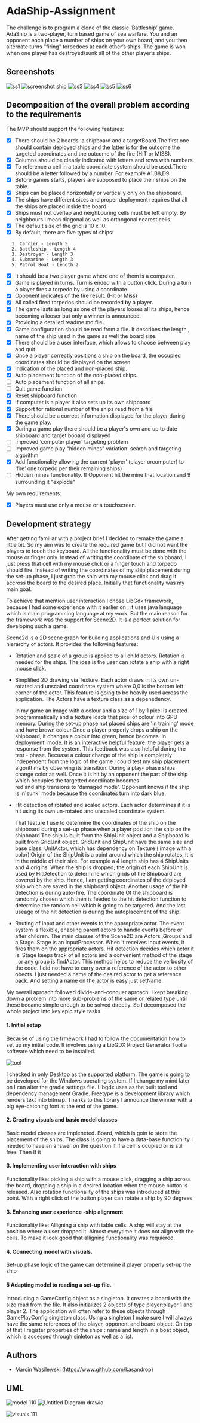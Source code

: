 
# AdaShip-Assignment

The challenge is to program a clone of the classic ‘Battleship’
game. AdaShip is a two-player, turn based game of sea warfare.
You and an opponent each place a number of ships on your own board,
and you then alternate turns "firing" torpedoes at each other’s
ships. The game is won when one player has destroyed/sunk all
of the other player’s ships.


## Screenshots

![ss1](https://user-images.githubusercontent.com/20933329/212502975-bf584236-a14e-4135-92c5-9b313bb27063.png)
![screenshot ship](https://user-images.githubusercontent.com/20933329/212502986-77cf68c6-0361-40f5-8ad0-70e9181d987f.png)
![ss3](https://user-images.githubusercontent.com/20933329/212502988-c97c08e4-4a4a-4b55-acb2-adb827052d82.png)
![ss4](https://user-images.githubusercontent.com/20933329/212502993-819b4093-0251-40e6-9673-d6ba3b39f1bf.png)
![ss5](https://user-images.githubusercontent.com/20933329/212502994-062110c8-2be8-4da0-8592-dbf549707421.png)
![ss6](https://user-images.githubusercontent.com/20933329/212503055-e911c88e-8f47-437d-9838-a51de2bd1f2f.png)

## Decomposition of the overall problem according to the requirements

The MVP should support the following features:

- [x]  There should be 2 boards :a shipboard and a targetBoard.The first one should contain deployed ships and the latter  is for the outcome the targeted coordinates and the outcome of the fire (HIT or MISS).
- [x]  Columns should be clearly indicated with letters and rows with numbers.
- [x]  To reference a cell in a table  coordinate system should be used.There should be a letter followed by a number. For example A1,B8,D9
- [x]  Before games starts, players are supposed to place their ships on the table.
- [x]  Ships can be placed horizontally or vertically only  on the shipboard.
- [x]  The ships have different sizes  and proper deployment requires that all the ships are placed inside the board.
- [x]  Ships must not overlap and neighbouring cells must be left empty. By neighbours  I mean diagonal as well as orthogonal nearest cells.
- [x]  The default size of the grid is 10 x 10.
- [x]  By default, there are five types of ships:
  >
      1. Carrier - Length 5
      2. Battleship - Length 4
      3. Destroyer - Length 3
      4. Submarine - Length 3
      5. Patrol Boat - Length 2
- [x]  It should be a two player game where one of them is a computer.
- [x]  Game is played in turns. Turn is ended with a button click. During a turn a player fires a torpedo by using a coordinate.
- [x]  Opponent indicates of the fire result. (Hit or Miss)
- [x]  All called fired torpedos should be recorded by a player.
- [x]  The game lasts as long as one of the players looses all its ships, hence becoming a looser but only a winner is announced.
- [x]  Providing a detailed readme.md file.
- [x]  Game configuration should be read from a file. It describes the length , name of the ship used in the game as well the board size.
- [x]  There should be a  user interface, which allows to choose between play and quit
- [x]  Once a  player correctly positions a ship on the board, the occupied  coordinates should be displayed on the screen
- [x]  Indication of the placed and non-placed ship.
- [x]  Auto placement function of the non-placed ships.
- [ ]  Auto placement function of all ships.
- [ ]  Quit game function
- [x]  Reset shipboard function
- [x]  If computer is a player it also sets up its own shipboard
- [x]  Support for rational number of the ships  read from a file
- [x]  There should be a correct information displayed for the player during the game play.
- [x]  During a game play there should be a player's own and up to date shipboard and target booard displayed
- [ ]  Improved ‘computer player’ targeting problem
- [ ]  Improved game play “hidden mines” variation: search and targeting algorithm
- [x]  Add functionality allowing the current ‘player’ (player orcomputer) to ‘fire’ one torpedo per their remaining ships)
- [ ]  Hidden mines functionality. If Opponent hit the mine  that location and 9 surrounding it "explode"

My own requirements:
- [x] Players must use only a mouse or a touchscreen.
## Development strategy

After getting familiar with a project brief I decided to remake the game a little bit. So my aim was to create the required game but
I did not want the players to touch the keyboard. All the functionality must be done with the mouse or finger only.
Instead of writing the coordinate of the shipboard, I just press that cell with my mouse click or a finger touch  and torpedo should fire.
Instead of writing the coordinates of my ship placement during the set-up phase, I just grab the ship with my mouse click and
drag it accross the board to the desired place. Initially  that functionality was my main goal.

To achieve that mention user interaction I chose LibGdx framework, because I had some experience with it earlier on ,
it uses java language which is main programming language at my work. But the main reason for the framework was the support for Scene2D.
It is a perfect solution for developing such a game.

Scene2d is a 2D scene graph for building applications and UIs using a hierarchy of actors.
It provides the following features:
- Rotation and scale of a group is applied to all child actors. Rotation is needed for the ships. The idea is the user can  rotate a ship with a right mouse click.
- Simplified 2D drawing via Texture. Each actor draws in its own un-rotated and unscaled coordinate system where 0,0 is the bottom left corner of the actor.
  This feature is going to be heavily used across the application. The Actors have a texture class as a depenedency.

  In my game  an image with  a colour and a size of 1 by 1 pixel   is created  programmatically
  and a texture loads that pixel of colour into GPU memory. During the set-up phase not placed ships are 'in training' mode  and have brown colour.Once a player properly drops
  a ship on the shipboard, it changes a colour into green, hence becomes 'in deployment' mode. It is an interactive helpful feature ,the player gets a response from the system.
  This feedback was also helpful during the test - phase. Becuase a colour change of the ship is completely independent from the logic of the game I could test
  my ship placement algorithms by observing its transition.  During a play- phase ships change  color as well. Once it is hit by an opponent the part of the ship which occupies the targetted coordinate becomes  
  red  and ship transions to 'damaged mode'. Opponent knows if the ship is in'sunk' mode because the coordinates turn into dark blue.

- Hit detection of rotated and scaled actors. Each actor determines if it is hit using its own un-rotated and unscaled coordinate system.

  That feature I use to determine the coordinates of the ship on the shipboard during a set-up phase when a player position the ship on the shipboard.The ship is built from the ShipUnit object and
  a Shipboard is built from GridUnit object. GridUnit and ShipUnit have the same size and base class: UnitActor, which has dependency on Texture ( image with a color).Origin of
  the ShipUnit is a point around which the ship rotates, it is in the middle of their size. For example a 4 length ship has 4 ShipUnits and 4 origins.
  When the ship is dropped,  the origin of each ShipUnit is used by HitDetection to determine which grids of the Shipboard are covered by the ship. Hence, I am getting coordinates of the deployed ship
  which are saved in the shipboard  object.
  Another usage of the hit detection is during auto-fire. The coordinate Of the shipboard is randomly chosen which then is feeded to the hit detection  function to determine the random cell
  which is going to be targeted. And the last useage of the hit detection is  during the autoplacement of the ship.

- Routing of input and other events to the appropriate actor. The event system is flexible, enabling parent actors to handle events before or after children.
  The main classes of the  Scene2D are Actors ,Groups and a Stage. Stage is an InputProcessor. When it receives input events, it fires them on the appropriate actors.
  Hit detection decides which actor it is. Stage keeps track of all actors and  a  convenient method of the stage , or any group is findActor.
  This method helps to reduce the verbosity of the code. I did not have to carry over a reference of the actor to  other obects. I just needed a name of the desired actor to get a reference back.
  And setting a name on the actor is easy just setName.


My overall aproach   followed   divide-and-conquer aproach. I kept  breaking  down a problem into  more sub-problems
of the same or related type  until these became simple enough to be solved directly. So I decomposed the whole project
into key epic style tasks.
#### 1. Initial setup ####
Because of using the frmework I had to follow the documentation how to set up my initial code. It involves using
a LibGDX Project Generator Tool a software which need to be installed.

![tool](https://user-images.githubusercontent.com/20933329/212529884-5a3feaea-383d-46d3-a2db-5fda0aa61561.png)

I checked in only Desktop as the supported platform. The game is going to be developed for the Windows operating system.
If I change my mind later on  I can alter the gradle settings file.  Libgdx uses as the built tool and  dependency management    Gradle.
Freetype is a development  library which renders text into bitmap. Thanks to this library  I announce the  winner
with a big eye-catching font at the end of the game.

#### 2. Creating visuals and basic model  classes ####

Basic model classes are impleneted. Board, which is goin to store the placement of the ships. The class is going to  have a data-base functionlity.
I needed to have an answer  on  the question if  if a cell is ocupied or is still free. Then If it

#### 3. Implementing  user interaction with ships ####
Functionality  like: picking a ship with a  mouse click,  dragging a ship across the board, dropping a ship in a desired location  when the mouse button is released.
Also rotation functionality of the ships was introduced at this point. With a right click of the button player can rotate  a ship by 90 degrees.
#### 3. Enhancing user experience -ship alignment ####
Functionality  like: Alligning a ship with table cells. A ship will stay at the position where a user dropped it. Almost everytime it does not align with the cells.
To make it look good that alligning functionality was requiered.
#### 4. Connecting model with visuals.  ####
Set-up phase logic of the game can determine if player properly set-up the ship
#### 5 Adapting model to reading a set-up file.  ####
Introducing a GameConfig object as a singleton. It creates a board with  the size read from the file. It also initializes
2   objects of type player:player 1 and player 2. The application will often refer to these objects through GamePlayConfig singleton class. Using a singleton I make sure
I will always have the same references of the player, opponent and board object. On top of that I register properties of the ships : name and length in a boat object, which is accessed through sinleton as well as a list.



## Authors

- Marcin Wasilewski (https://www.github.com/kasandrop)


## UML

![model 110](https://user-images.githubusercontent.com/20933329/212606061-5d0b47e8-a816-4287-bca1-9c52a73b239b.png)
![Untitled Diagram drawio](https://user-images.githubusercontent.com/20933329/212605915-90d7ed5b-274f-42b1-84ee-7022979469dc.png)

![visuals 111](https://user-images.githubusercontent.com/20933329/212606245-27e56896-0408-4097-b063-24784b3eec21.png)